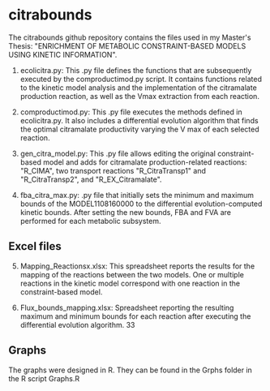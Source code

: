 # citrabounds

The citrabounds github repository contains the files used in my Master's Thesis: "ENRICHMENT OF METABOLIC CONSTRAINT-BASED MODELS USING KINETIC INFORMATION". 

1. ecolicitra.py: This .py file defines the functions that are subsequently executed by the
comproductimod.py script. It contains functions related to the kinetic model analysis and the
implementation of the citramalate production reaction, as well as the Vmax extraction from
each reaction.

2. comproductimod.py: This .py file executes the methods defined in ecolicitra.py. It also
includes a differential evolution algorithm that finds the optimal citramalate productivity varying
the V max of each selected reaction.

3. gen_citra_model.py: This .py file allows editing the original constraint-based model and
adds for citramalate production-related reactions: "R_CIMA", two transport reactions
"R_CitraTransp1" and "R_CitraTransp2", and "R_EX_Citramalate".

4. fba_citra_max.py: .py file that initially sets the minimum and maximum bounds of the
MODEL1108160000 to the differential evolution-computed kinetic bounds. After setting the
new bounds, FBA and FVA are performed for each metabolic subsystem.

## Excel files

5. Mapping_Reactionsx.xlsx: This spreadsheet reports the results for the mapping of the
reactions between the two models. One or multiple reactions in the kinetic model correspond
with one reaction in the constraint-based model.

6. Flux_bounds_mapping.xlsx: Spreadsheet reporting the resulting maximum and minimum
bounds for each reaction after executing the differential evolution algorithm.
33

## Graphs

The graphs were designed in R. They can be found in the Grphs folder in the R script Graphs.R
